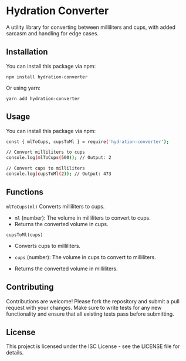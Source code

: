 # Hydration Converter

A utility library for converting between milliliters and cups, with added sarcasm and handling for edge cases.

## Installation

You can install this package via npm:

```
npm install hydration-converter
```
Or using yarn:
```
yarn add hydration-converter
```

## Usage

You can install this package via npm:

```bash
const { mlToCups, cupsToMl } = require('hydration-converter');

// Convert milliliters to cups
console.log(mlToCups(500)); // Output: 2

// Convert cups to milliliters
console.log(cupsToMl(2)); // Output: 473
```

## Functions

`mlToCups(ml)`
Converts milliliters to cups.

- `ml` (number): The volume in milliliters to convert to cups.
- Returns the converted volume in cups.

`cupsToMl(cups)`
- Converts cups to milliliters.

- `cups` (number): The volume in cups to convert to milliliters.
- Returns the converted volume in milliliters.

## Contributing
Contributions are welcome! Please fork the repository and submit a pull request with your changes. Make sure to write tests for any new functionality and ensure that all existing tests pass before submitting.

## License
This project is licensed under the ISC License - see the LICENSE file for details.
